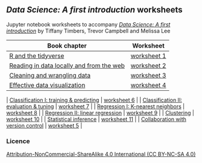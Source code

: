 ## *Data Science: A first introduction* worksheets

Jupyter notebook worksheets to accompany [*Data Science: A first introduction*](https://ubc-dsci.github.io/introduction-to-datascience/) by Tiffany Timbers, Trevor Campbell and Melissa Lee

| Book chapter | Worksheet |
|--------------|-----------|
| [R and the tidyverse](https://ubc-dsci.github.io/introduction-to-datascience/intro.html) | [worksheet 1](worksheet1/worksheet1.ipynb) |
| [Reading in data locally and from the web](https://ubc-dsci.github.io/introduction-to-datascience/reading.html) | [worksheet 2](worksheet1/worksheet2.ipynb) |
| [Cleaning and wrangling data](https://ubc-dsci.github.io/introduction-to-datascience/wrangling.html) | [worksheet 3](worksheet1/worksheet3.ipynb) |
| [Effective data visualization](https://ubc-dsci.github.io/introduction-to-datascience/viz.html) | [worksheet 4](worksheet1/worksheet4.ipynb) |

| [Classification I: training & predicting](https://ubc-dsci.github.io/introduction-to-datascience/classification.html) | [worksheet 6](worksheet1/worksheet6.ipynb) |
| [Classification II: evaluation & tuning](https://ubc-dsci.github.io/introduction-to-datascience/classification2.html) | [worksheet 7](worksheet1/worksheet7.ipynb) |
| [Regression I: K-nearest neighbors](https://ubc-dsci.github.io/introduction-to-datascience/regression1.html) | [worksheet 8](worksheet1/worksheet8.ipynb) |
| [Regression II: linear regression](https://ubc-dsci.github.io/introduction-to-datascience/regression2.html) | [worksheet 9](worksheet1/worksheet9.ipynb) |
| [Clustering](https://ubc-dsci.github.io/introduction-to-datascience/clustering.html) | [worksheet 10](worksheet1/worksheet10.ipynb) |
| [Statistical inference](https://ubc-dsci.github.io/introduction-to-datascience/inference.html) | [worksheet 11](worksheet1/worksheet11.ipynb) |
| [Collaboration with version control](https://ubc-dsci.github.io/introduction-to-datascience/Getting-started-with-version-control.html) | [worksheet 5](worksheet1/worksheet5.ipynb) |

### Licence
[Attribution-NonCommercial-ShareAlike 4.0 International (CC BY-NC-SA 4.0)](https://creativecommons.org/licenses/by-nc-sa/4.0/)
